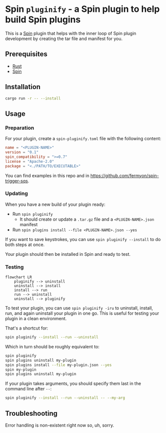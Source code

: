 # Spin `pluginify` - a Spin plugin to help build Spin plugins

This is a [Spin](https://developer.fermyon.com/spin/index) plugin that helps with the inner loop of Spin plugin development by creating the tar file and manifest for you.

## Prerequisites

* [Rust](https://www.rust-lang.org/tools/install)
* [Spin](https://developer.fermyon.com/spin/install)

## Installation

```bash
cargo run -r -- --install
```

## Usage

### Preparation

For your plugin, create a `spin-pluginify.toml` file with the following content:

```toml
name = "<PLUGIN-NAME>"
version = "0.1"
spin_compatibility = ">=0.7"
license = "Apache-2.0"
package = "<./PATH/TO/EXECUTABLE>"
```

You can find examples in this repo and in https://github.com/fermyon/spin-trigger-sqs.

### Updating

When you have a new build of your plugin ready:

* Run `spin pluginify`
  * It should create or update a `.tar.gz` file and a `<PLUGIN-NAME>.json` manifest
* Run `spin plugins install --file <PLUGIN-NAME>.json --yes`

If you want to save keystrokes, you can use `spin pluginify --install` to do both steps at once.

Your plugin should then be installed in Spin and ready to test.

### Testing

```mermaid
flowchart LR
    pluginify --> uninstall
    uninstall --> install
    install --> run
    run --> uninstall
    uninstall --> pluginify
```

To test your plugin, you can use `spin pluginify -iru` to uninstall, install, run, and again uninstall your plugin in one go. This is useful for testing your plugin in a clean environment.

That's a shortcut for:

```bash
spin pluginify --install --run --uninstall
```

Which in turn should be roughly equivalent to:

```bash
spin pluginify
spin plugins uninstall my-plugin
spin plugins install --file my-plugin.json --yes
spin my-plugin
spin plugins uninstall my-plugin
```

If your plugin takes arguments, you should specify them last in the command line after `--`:

```bash
spin pluginify --install --run --uninstall -- --my-arg
```

## Troubleshooting

Error handling is non-existent right now so, uh, sorry.
